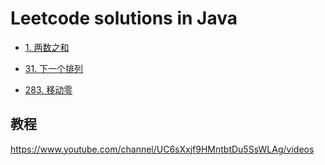 # Leetcode solutions in Java

- [1. 两数之和](src/a1_两数之和/Solution.java)

- [31. 下一个排列](src/a31_下一个排列/Solution.java)

- [283. 移动零](src/a283_移动零/Solution.java)



## 教程

https://www.youtube.com/channel/UC6sXxjf9HMntbtDu5SsWLAg/videos
